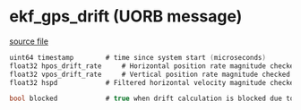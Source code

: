 # ekf_gps_drift (UORB message)



[source file](https://github.com/PX4/PX4-Autopilot/blob/release/1.13/msg/ekf_gps_drift.msg)

```c
uint64 timestamp        # time since system start (microseconds)
float32 hpos_drift_rate     # Horizontal position rate magnitude checked using EKF2_REQ_HDRIFT (m/s)
float32 vpos_drift_rate     # Vertical position rate magnitude checked using EKF2_REQ_VDRIFT (m/s)
float32 hspd            # Filtered horizontal velocity magnitude checked using EKF2_REQ_HDRIFT (m/s)

bool blocked            # true when drift calculation is blocked due to IMU movement check

```
